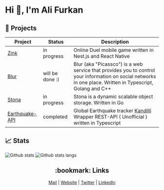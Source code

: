 # Hi 👋, I'm Ali Furkan

## :tada: Projects

| Project                                                     | Status                | Description                                                  |
|-------------------------------------------------------------|-----------------------|--------------------------------------------------------------|
|[Zink](https://github.com/ali-furkan/zink)                   | in progress           | Online Duel mobile game written in Nest.js and React Native |
|[Blur](https://github.com/auth-blur)                         | will be done :)       | Blur (aka "Picassco") is a web service that provides you to control your information on social networks in one place. Written in Typescript, Golang and C++ |
|[Stona](https://github.com/ali-furkan/stona)                 | in progress           | Stona is a dynamic scalable object storage. Written in Go |
|[Earthquake-API](https://github.com/ali-furkan/earthquake)   | completed             | Global Earthquake tracker [Kandilli](http://sc3.koeri.boun.edu.tr/eqevents/events.html) Wrapper REST-API ( Unofficial ) written in Typescript |

## :chart_with_upwards_trend: Stats
![Github stats](https://github-readme-stats.vercel.app/api?username=ali-furkan&show_icons=true&theme=tokyonight&cache_seconds=43200)
![Github stats langs](https://github-readme-stats.vercel.app/api/top-langs?username=ali-furkan&layout=compact&show_icons=true&theme=tokyonight&cache_seconds=43200)

<h2 align="center">:bookmark: Links</h2>

<p align="center">
  <a href="mailto:me@alifurkan.dev">Mail</a> |
  <a href="https://alifurkan.dev">Website</a> |
  <a href="https://twitter.com/AliFurkqn">Twitter</a> |
  <a href="https://www.linkedin.com/in/ali-furkqn-kurt-38621b153">LinkedIn</a>
</p>
